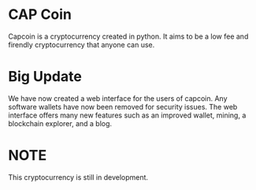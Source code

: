 # CAP Coin
Capcoin is a cryptocurrency created in python. It aims to be a low fee and firendly cryptocurrency that anyone can use.
# Big Update
We have now created a web interface for the users of capcoin. Any software wallets have now been removed for security issues. The web interface offers many new features such as an improved wallet, mining, a blockchain explorer, and a blog.
# NOTE
This cryptocurrency is still in development.